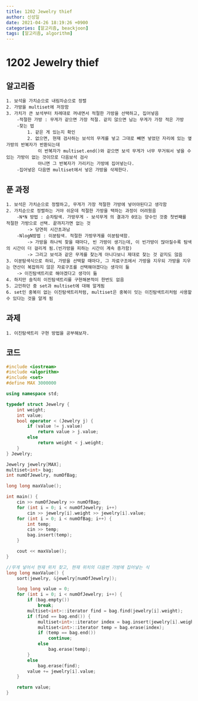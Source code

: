 ```yaml
---
title: 1202 Jewelry thief
author: 신성일
date: 2021-04-26 18:19:26 +0900
categories: [알고리즘, beackjoon]
tags: [알고리즘, algorithm]
---
```


# 1202 Jewelry thief

## 알고리즘

    1. 보석을 가치순으로 내림차순으로 정렬
    2. 가방을 multiset에 저장함
    3. 가치가 큰 보석부터 차례대로 꺼내면서 적절한 가방을 선택하고, 집어넣음
    	-적절한 가방 : 무게가 같으면 가장 적절. 같지 않으면 남는 무게가 가장 적은 가방
    	-찾는 법
    		1. 같은 게 있는지 확인
    		2. 없으면, 현재 검사하는 보석의 무게를 넣고 그대로 빼면 넣었던 자리에 있는 옆 가방의 반복자가 반환되는데
    			이 반복자가 multiset.end()와 같으면 보석 무게가 너무 무거워서 넣을 수 있는 가방이 없는 것이므로 다음보석 검사
    			아니면 그 반복자가 가리키는 가방에 집어넣는다.
    	-집어넣은 다음엔 multiset에서 넣은 가방을 삭제한다.

## 푼 과정

    1. 보석은 가치순으로 정렬하고, 무게가 가장 적절한 가방에 넣어야된다고 생각함
    2. 가치순으로 정렬하는 거야 쉬운데 적절한 가방을 택하는 과정이 어려웠음
    	-N*N 방법 : 순차탐색. 가방무게 - 보석무게 의 결과가 0또는 양수인 것중 첫번째를 적절한 가방으로 선택. 끝까지가면 없는 것
    		-> 당연히 시간초과남
    	-NlogN방법 : 이분탐색. 적절한 가방무게를 이분탐색함.
    		-> 가방을 하나씩 찾을 때마다, 빈 가방이 생기는데, 이 빈가방이 많아질수록 탐색의 시간이 더 걸리게 됨.(빈가방을 피하는 시간이 계속 증가함)
    		-> 그리고 보석과 같은 무게를 찾는게 아니다보니 제대로 찾는 것 같지도 않음
    3. 이분탐색식으로 하되, 가방을 선택할 때마다, 그 자료구조에서 가방을 지우되 가방을 지우는 연산이 복잡하지 않은 자료구조를 선택해야겠다는 생각이 듦
    	-> 이진탐색트리로 해야겠다고 생각이 듦
    4. 하지만 솔직히 이진탐색트리를 구현해본적이 한번도 없음
    5. 고민하던 중 set과 multiset에 대해 알게됨
    6. set인 중복이 없는 이진탐색트리처럼, multiset은 중복이 잇는 이진탐색트리처럼 사용할 수 있다는 것을 알게 됨

## 과제

    1. 이진탐색트리 구현 방법을 공부해보자.

## 코드

```cpp
#include <iostream>
#include <algorithm>
#include <set>
#define MAX 3000000

using namespace std;

typedef struct Jewelry {
	int weight;
	int value;
	bool operator < (Jewelry j) {
		if (value != j.value)
			return value > j.value;
		else
			return weight < j.weight;
	}
} Jewelry;

Jewelry jewelry[MAX];
multiset<int> bag;
int numOfJewelry, numOfBag;

long long maxValue();

int main() {
	cin >> numOfJewelry >> numOfBag;
	for (int i = 0; i < numOfJewelry; i++)
		cin >> jewelry[i].weight >> jewelry[i].value;
	for (int i = 0; i < numOfBag; i++) {
		int temp;
		cin >> temp;
		bag.insert(temp);
	}

	cout << maxValue();
}

//무게 넣어서 현재 위치 찾고, 현재 위치의 다음번 가방에 집어넣는 식
long long maxValue() {
	sort(jewelry, &jewelry[numOfJewelry]);

	long long value = 0;
	for (int i = 0; i < numOfJewelry; i++) {
		if (bag.empty())
			break;
		multiset<int>::iterator find = bag.find(jewelry[i].weight);
		if (find == bag.end()) {
			multiset<int>::iterator index = bag.insert(jewelry[i].weight);
			multiset<int>::iterator temp = bag.erase(index);
			if (temp == bag.end())
				continue;
			else
				bag.erase(temp);
		}
		else
			bag.erase(find);
		value += jewelry[i].value;
	}

	return value;
}
```

